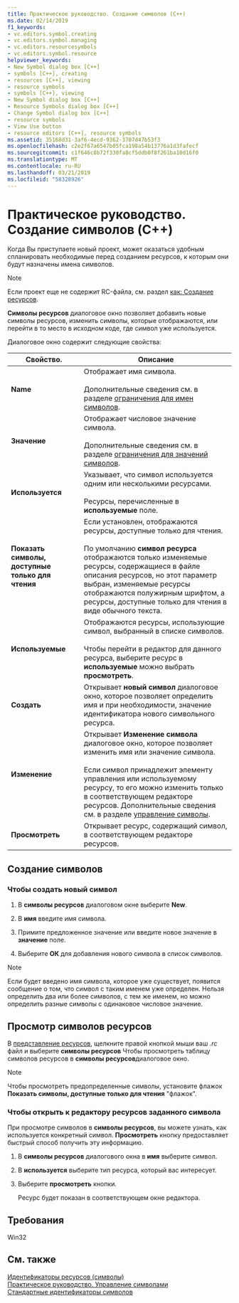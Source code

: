 ```yaml
---
title: Практическое руководство. Создание символов (C++)
ms.date: 02/14/2019
f1_keywords:
- vc.editors.symbol.creating
- vc.editors.symbol.managing
- vc.editors.resourcesymbols
- vc.editors.symbol.resource
helpviewer_keywords:
- New Symbol dialog box [C++]
- symbols [C++], creating
- resources [C++], viewing
- resource symbols
- symbols [C++], viewing
- New Symbol dialog box [C++]
- Resource Symbols dialog box [C++]
- Change Symbol dialog box [C++]
- resource symbols
- View Use button
- resource editors [C++], resource symbols
ms.assetid: 35168d31-3af6-4ecd-9362-3707d47b53f3
ms.openlocfilehash: c2e2f67a6547b05fca198a54b13776a1d3fafecf
ms.sourcegitcommit: c1f646c8b72f330fa8cf5ddb0f8f261ba10d16f0
ms.translationtype: MT
ms.contentlocale: ru-RU
ms.lasthandoff: 03/21/2019
ms.locfileid: "58328926"
---
```

# <a name="how-to-create-symbols-c"></a>Практическое руководство. Создание символов (C++)

Когда Вы приступаете новый проект, может оказаться удобным спланировать необходимые перед созданием ресурсов, к которым они будут назначены имена символов.

> [!NOTE]
> Если проект еще не содержит RC-файла, см. раздел [как: Создание ресурсов](../windows/how-to-create-a-resource-script-file.md).

**Символы ресурсов** диалоговое окно позволяет добавить новые символы ресурсов, изменить символы, которые отображаются, или перейти в то место в исходном коде, где символ уже используется.

Диалоговое окно содержит следующие свойства:

|Свойство.|Описание|
|--------------------------|------------------------------------------|
|**Name**|Отображает имя символа.<br/><br/>Дополнительные сведения см. в разделе [ограничения для имен символов](../windows/symbol-name-restrictions.md).|
|**Значение**|Отображает числовое значение символа.<br/><br/>Дополнительные сведения см. в разделе [ограничения для значений символов](../windows/symbol-value-restrictions.md).|
|**Используется**|Указывает, что символ используется одним или несколькими ресурсами.<br/><br/>Ресурсы, перечисленные в **используемые** поле.|
|**Показать символы, доступные только для чтения**|Если установлен, отображаются ресурсы, доступные только для чтения.<br/><br/>По умолчанию **символ ресурса** отображаются только изменяемые ресурсы, содержащиеся в файле описания ресурсов, но этот параметр выбран, изменяемые ресурсы отображаются полужирным шрифтом, а ресурсы, доступные только для чтения в виде обычного текста.|
|**Используемые**|Отображаются ресурсы, использующие символ, выбранный в списке символов.<br/><br/>Чтобы перейти в редактор для данного ресурса, выберите ресурс в **используемые** можно выбрать **просмотреть**.|
|**Создать**|Открывает **новый символ** диалоговое окно, которое позволяет определить имя и при необходимости, значение идентификатора нового символьного ресурса.|
|**Изменение**|Открывает **Изменение символа** диалоговое окно, которое позволяет изменить имя или значение символа.<br/><br/>Если символ принадлежит элементу управления или используемому ресурсу, то его можно изменить только в соответствующем редакторе ресурсов. Дополнительные сведения см. в разделе [управление символы](../windows/changing-unassigned-symbols.md).|
|**Просмотреть**|Открывает ресурс, содержащий символ, в соответствующем редакторе ресурсов.|

## <a name="create-symbols"></a>Создание символов

### <a name="to-create-a-new-symbol"></a>Чтобы создать новый символ

1. В **символы ресурсов** диалоговом окне выберите **New**.

1. В **имя** введите имя символа.

1. Примите предложенное значение или введите новое значение в **значение** поле.

1. Выберите **ОК** для добавления нового символа в список символов.

> [!NOTE]
> Если будет введено имя символа, которое уже существует, появится сообщение о том, что символ с таким именем уже определен. Нельзя определить два или более символов, с тем же именем, но можно определить разные символы с одинаковое числовое значение.

## <a name="to-view-resource-symbols"></a>Просмотр символов ресурсов

В [представление ресурсов](how-to-create-a-resource-script-file.md#create-resources), щелкните правой кнопкой мыши ваш *.rc* файл и выберите **символы ресурсов** Чтобы просмотреть таблицу символов ресурсов в **символы ресурсов**диалоговое окно.

> [!NOTE]
> Чтобы просмотреть предопределенные символы, установите флажок **Показать символы, доступные только для чтения** "флажок".

### <a name="to-open-the-resource-editor-for-a-given-symbol"></a>Чтобы открыть к редактору ресурсов заданного символа

При просмотре символов в **символы ресурсов**, вы можете узнать, как используется конкретный символ. **Просмотреть** кнопку предоставляет быстрый способ получить эту информацию.

1. В **символы ресурсов** диалогового окна в **имя** выберите символ.

1. В **используется** выберите тип ресурса, который вас интересует.

1. Выберите **просмотреть** кнопки.

   Ресурс будет показан в соответствующем окне редактора.

## <a name="requirements"></a>Требования

Win32

## <a name="see-also"></a>См. также

[Идентификаторы ресурсов (символы)](../windows/symbols-resource-identifiers.md)<br/>
[Практическое руководство. Управление символами](../windows/changing-a-symbol-or-symbol-name-id.md)<br/>
[Стандартные идентификаторы символов](../windows/predefined-symbol-ids.md)<br/>